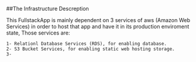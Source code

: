 ##The Infrastructure Descreption

This FullstackApp is mainly dependent on 3 services of aws (Amazon Web Services) in order to host that app and have it in its production enviroment state, Those services are:

    1- Relationl Database Services (RDS), for enabling database.
    2- S3 Bucket Services, for enabling static web hosting storage.
    3-  